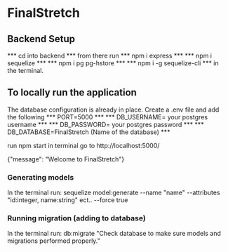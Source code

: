 # FinalStretch 

## Backend Setup

*** cd into backend *** 
from there run 
*** npm i express *** 
*** npm i sequelize *** 
*** npm i pg pg-hstore *** 
*** npm i -g sequelize-cli *** 
in the terminal. 

## To locally run the application 
The database configuration is already in place. 
Create a .env file and add the following
*** PORT=5000 ***
*** DB_USERNAME= your postgres username ***
*** DB_PASSWORD= your postgres password ***
*** DB_DATABASE=FinalStretch (Name of the database) ***

run npm start in terminal 
go to http://localhost:5000/ 

{"message": "Welcome to FinalStretch"}

### Generating models
In the terminal run: 
sequelize model:generate --name "name" --attributes "id:integer, name:string" ect.. --force true

### Running migration (adding to database)
In the terminal run: 
db:migrate
"Check database to make sure models and migrations performed properly." 

